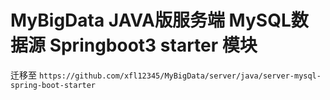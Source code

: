 # MyBigData JAVA版服务端 MySQL数据源 Springboot3 starter 模块

迁移至 `https://github.com/xfl12345/MyBigData/server/java/server-mysql-spring-boot-starter`
